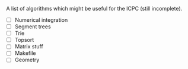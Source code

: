 A list of algorithms which might be useful for the ICPC (still incomplete).

- [ ] Numerical integration
- [ ] Segment trees
- [ ] Trie
- [ ] Topsort
- [ ] Matrix stuff
- [ ] Makefile
- [ ] Geometry
